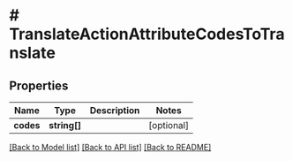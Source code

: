 # # TranslateActionAttributeCodesToTranslate


## Properties 


Name | Type | Description | Notes
------------ | ------------- | ------------- | -------------
**codes**| **string[]** |   | [optional]


[[Back to Model list]](../../README.md#models) [[Back to API list]](../../README.md#endpoints) [[Back to README]](../../README.md)

